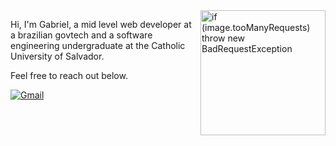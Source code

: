 <img src="https://raw.githubusercontent.com/MicaelliMedeiros/micaellimedeiros/master/image/computer-illustration.png" alt="if (image.tooManyRequests) throw new BadRequestException" min-width="200px" max-width="200px" width="200px" align="right">

<p align="left"> 
  Hi, I'm Gabriel, a mid level web developer at a brazilian govtech and a software engineering undergraduate at the Catholic University of Salvador.
</p>

<p align="left">
  Feel free to reach out below.
</p>

<p align="left">
  <a href="#" title="Gmail">
<a href="mailto:gabriel.azeve04@gmail.com">
  <img src="https://img.shields.io/badge/-Gmail-FF0000?style=flat-square&labelColor=FF0000&logo=gmail&logoColor=white" alt="Gmail"/>
</a>

</p>
